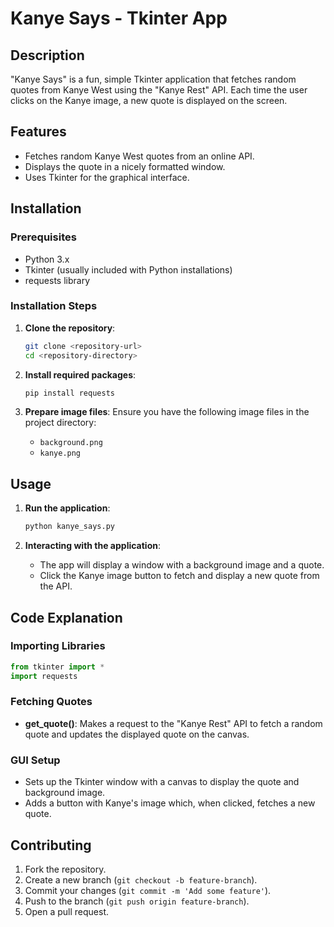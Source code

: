 # Kanye Says - Tkinter App

## Description
"Kanye Says" is a fun, simple Tkinter application that fetches random quotes from Kanye West using the "Kanye Rest" API. Each time the user clicks on the Kanye image, a new quote is displayed on the screen.

## Features
- Fetches random Kanye West quotes from an online API.
- Displays the quote in a nicely formatted window.
- Uses Tkinter for the graphical interface.

## Installation

### Prerequisites
- Python 3.x
- Tkinter (usually included with Python installations)
- requests library

### Installation Steps
1. **Clone the repository**:
    ```bash
    git clone <repository-url>
    cd <repository-directory>
    ```

2. **Install required packages**:
    ```bash
    pip install requests
    ```

3. **Prepare image files**:
    Ensure you have the following image files in the project directory:
    - `background.png`
    - `kanye.png`

## Usage

1. **Run the application**:
    ```bash
    python kanye_says.py
    ```

2. **Interacting with the application**:
    - The app will display a window with a background image and a quote.
    - Click the Kanye image button to fetch and display a new quote from the API.

## Code Explanation

### Importing Libraries
```python
from tkinter import *
import requests
```

### Fetching Quotes
- **get_quote()**: Makes a request to the "Kanye Rest" API to fetch a random quote and updates the displayed quote on the canvas.

### GUI Setup
- Sets up the Tkinter window with a canvas to display the quote and background image.
- Adds a button with Kanye's image which, when clicked, fetches a new quote.

## Contributing
1. Fork the repository.
2. Create a new branch (`git checkout -b feature-branch`).
3. Commit your changes (`git commit -m 'Add some feature'`).
4. Push to the branch (`git push origin feature-branch`).
5. Open a pull request.

